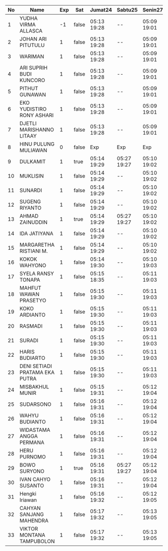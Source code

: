 | No | Name | Exp | Sat | Jumat24 | Sabtu25 | Senin27 | Selasa28 |
|-----|-----|-----|-----|-----|-----|-----|-----|
| 1 | YUDHA VIRMA ALLASCA | -1 | false | 05:13 19:28 | -- | 05:09 19:01 | 05:08 - |
| 2 | JOHAN ARI PITUTULU | 1 | false | 05:13 19:28 | -- | 05:09 19:01 | 05:08 - |
| 3 | WARIMAN | 1 | false | 05:13 19:28 | -- | 05:09 19:01 | 05:08 - |
| 4 | ARI SUPRIH BUDI KUNCORO | 1 | false | 05:13 19:28 | -- | 05:09 19:01 | 05:08 - |
| 5 | PITHUT GUNAWAN | 1 | false | 05:13 19:28 | -- | 05:09 19:01 | 05:08 - |
| 6 | EKO YUDISTIRO RONY ASHARI | 1 | false | 05:13 19:28 | -- | 05:09 19:01 | 05:08 - |
| 7 | DJETLI MARISHANNO LITAAY | 1 | false | 05:13 19:28 | -- | 05:09 19:01 | 05:08 - |
| 8 | HINU PULUNG MULIAWAN | 0 | false | Exp | Exp | Exp | Exp |
| 9 | DULKAMIT | 1 | true | 05:14 19:29 | 05:27 19:27 | 05:10 19:02 | 05:09 - |
| 10 | MUKLISIN | 1 | false | 05:14 19:29 | -- | 05:10 19:02 | 05:09 - |
| 11 | SUNARDI | 1 | false | 05:14 19:29 | -- | 05:10 19:02 | 05:09 - |
| 12 | SUGENG RIYANTO | 1 | false | 05:14 19:29 | -- | 05:10 19:02 | 05:09 - |
| 13 | AHMAD ZAINUDDIN | 1 | true | 05:14 19:29 | 05:27 19:27 | 05:10 19:02 | 05:09 - |
| 14 | IDA JATIYANA | 1 | false | 05:14 19:29 | -- | 05:10 19:02 | 05:09 - |
| 15 | MARGARETHA RISTIANI M. | 1 | false | 05:14 19:29 | -- | 05:10 19:02 | 05:09 - |
| 16 | KOKOK WAHYONO | 1 | false | 05:14 19:30 | -- | 05:10 19:03 | 05:10 - |
| 17 | SYELA RANSY TONAPA | 1 | false | 05:15 18:35 | -- | 05:11 19:03 | 05:10 - |
| 18 | MAHFUT WAWAN PRASETYO | 1 | false | 05:15 19:30 | -- | 05:11 19:03 | 05:10 - |
| 19 | KOKO ARDIANTO | 1 | false | 05:15 19:30 | -- | 05:11 19:03 | 05:10 - |
| 20 | RASMADI | 1 | false | 05:15 19:30 | -- | 05:11 19:03 | 05:10 - |
| 21 | SURADI | 1 | false | 05:15 19:30 | -- | 05:11 19:03 | 05:10 - |
| 22 | HARIS BUDIARTO | 1 | false | 05:15 19:30 | -- | 05:11 19:03 | 05:10 - |
| 23 | DENI SETIADI PRATAMA EKA PUTRA | 1 | false | 05:15 19:30 | -- | 05:11 19:03 | 05:10 - |
| 24 | MISBAKHUL MUNIR | 1 | false | 05:15 19:31 | -- | 05:12 19:04 | 05:11 - |
| 25 | SUDARSONO | 1 | false | 05:16 19:31 | -- | 05:12 19:04 | 05:11 - |
| 26 | WAHYU BUDIANTO | 1 | false | 05:16 19:31 | -- | 05:12 19:04 | 05:11 - |
| 27 | WIDASTAMA ANGGA PERMANA | 1 | false | 05:16 19:31 | -- | 05:12 19:04 | 05:11 - |
| 28 | HERU PURNOMO | 1 | false | 05:16 19:31 | -- | 05:12 19:04 | 05:11 - |
| 29 | BOWO SURYONO | 1 | true | 05:16 19:31 | 05:27 19:27 | 05:12 19:04 | 05:11 - |
| 30 | IVAN CAHYO SUSANTO | 1 | false | 05:16 19:31 | -- | 05:12 19:04 | 05:11 - |
| 31 | Hengki Iriawan | 1 | false | 05:16 19:32 | -- | 05:12 19:05 | 05:12 - |
| 32 | CAHYAN SANJANG MAHENDRA | 1 | false | 05:17 19:32 | -- | 05:13 19:05 | 05:12 - |
| 33 | VIKTOR MONTANA TAMPUBOLON | 1 | false | 05:17 19:32 | -- | 05:13 19:05 | 05:12 - |
